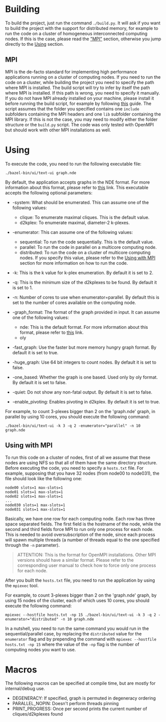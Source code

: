# Building
To build the project, just run the command ```./build.py```. It will ask if you want to build the project with the support for distributed memory, for example to run the code on a cluster of homogeneous interconnected computing nodes. If this is the case, please read the ["MPI"](MPI) section, otherwise you jump directly to the [Using](#Using) section.  

## MPI
MPI is the de-facto standard for implementing high performance applications running on a cluster of computing nodes. If you need to run the code on a cluster, while building the project you need to specify the path where MPI is installed. The build script will try to infer by itself the path where MPI is installed. If this path is wrong, you need to specify it manually. If you do not have MPI already installed on your machine, please install it before running the build script, for example by following [this](https://www.open-mpi.org/faq/?category=building#easy-build) guide. The script assumes that the folder you specified contains one  ```include``` subfolders containing the MPI headers and one ```lib``` subfolder containing the MPI library. If this is not the case, you may need to modify either the folder structure or the ```build.py``` script. The code was only tested with OpenMPI but should work with other MPI installations as well.

# Using
To execute the code, you need to run the following executable file:
```
./bazel-bin/ui/text-ui graph.nde
```

By default, the application accepts graphs in the NDE format. For more information about this format, please refer to [this](http://lasagne-unifi.sourceforge.net/content/userguide.html#zz-5.1) link.
This executable accepts the following optional parameters:
- -system: What should be enumerated. This can assume one of the following values:
    - clique: To enumerate maximal cliques. This is the default value.
    - d2kplex: To enumerate maximal, diameter-2 k-plexes.

- -enumerator: This can assume one of the following values:
    - sequential: To run the code sequentially. This is the default value.
    - parallel: To run the code in parallel on a multicore computing node.
    - distributed: To run the code on a cluster of multicore computing nodes. If you specify this value, please refer to the [Using with MPI](#Using-with-MPI) section for more information on how to run the code.

- -k: This is the k value for k-plex enumeration. By default it is set to 2.

- -q: This is the minimum size of the d2kplexes to be found. By default it is set to 1.

- -n: Number of cores to use when enumerator=parallel. By default this is set to the number of cores available on the computing node.

- -graph_format: The format of the graph provided in input. It can assume one of the following values:
    - nde: This is the default format. For more information about this format, please refer to [this](http://lasagne-unifi.sourceforge.net/content/userguide.html#zz-5.1) link.
    - oly

- -fast_graph: Use the faster but more memory hungry graph format. By default it is set to true.

- -huge_graph: Use 64 bit integers to count nodes. By default it is set to false.

- -one_based: Whether the graph is one based. Used only by oly format. By default it is set to false.

- -quiet: Do not show any non-fatal output. By default it is set to false.

- -enable_pivoting: Enables pivoting in d2kplex. By default it is set to true.


For example, to count 3-plexes bigger than 2 on the 'graph.nde' graph, in parallel by using 10 cores, you should execute the following command:

```
./bazel-bin/ui/text-ui -k 3 -q 2 -enumerator="parallel" -n 10 graph.nde 
```


## Using with MPI
To run this code on a cluster of nodes, first of all we assume that these nodes are using NFS so that all of them have the same directory structure. Before executing the code, you need to specify a ```hosts.txt``` file. For example, supposing that you have 32 nodes (from node00 to node031), the file should look like the following one:

```
node00 slots=1 max-slots=1
node01 slots=1 max-slots=1
node02 slots=1 max-slots=1
...
node030 slots=1 max-slots=1
node031 slots=1 max-slots=1
```

Basically, we have one row for each computing node. Each row has three space separated fields. The first field is the hostname of the node, while the second and third fields force MPI to run only one process for each node. This is needed to avoid oversubscription of the node, since each process will spawn multiple threads (a number of threads equal to the one specified through the ```-n``` parameter). 

> ATTENTION: This is the format for OpenMPI installations. Other MPI versions should have a similar format. Please refer to the corresponding user manual to check how to force only one process for each node.

After you built the ```hosts.txt``` file, you need to run the application by using the ```mpiexec``` tool.



For example, to count 3-plexes bigger than 2 on the 'graph.nde' graph, by using 15 nodes of the cluster, each of which uses 10 cores, you should execute the following command:

```
mpiexec --hostfile hosts.txt -np 15 ./bazel-bin/ui/text-ui -k 3 -q 2 -enumerator="distributed" -n 10 graph.nde 
```

In a nutshell, you need to run the same command you would run in the sequential/parallel case, by replacing the ```distributed``` value for the ```enumerator``` flag and by prepending the command with ```mpiexec --hostfile hosts.txt -np 15``` where the value of the ```-np``` flag is the number of computing nodes you want to use.




# Macros
The following macros can be specified at compile time, but are mostly for internal/debug use.
- DEGENERACY: If specified, graph is permuted in degeneracy ordering
- PARALLEL_NOPIN: Doesn't perform threads pinning
- PRINT_PROGRESS: Once per second prints the current number of cliques/d2kplexes found
